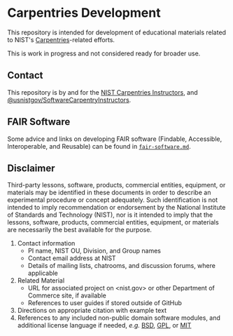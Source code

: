 # Carpentries Development

This repository is intended for development of educational materials
related to NIST's [Carpentries][carpentries]-related efforts.

This is work in progress and not considered ready for broader use.

## Contact

This repository is by and for the [NIST Carpentries Instructors][nist-carp],
and [@usnistgov/SoftwareCarpentryInstructors][swci].

## FAIR Software

Some advice and links on developing FAIR software (Findable,
Accessible, Interoperable, and Reusable) can be found in
[`fair-software.md`](fair-software.md).

## Disclaimer

Third-party lessons, software, products, commercial entities,
equipment, or materials may be identified in these documents in order
to describe an experimental procedure or concept adequately. Such
identification is not intended to imply recommendation or endorsement
by the National Institute of Standards and Technology (NIST), nor is
it intended to imply that the lessons, software, products, commercial
entities, equipment, or materials are necessarily the best available
for the purpose.

1. Contact information
   - PI name, NIST OU, Division, and Group names
   - Contact email address at NIST
   - Details of mailing lists, chatrooms, and discussion forums,
     where applicable
1. Related Material
   - URL for associated project on <nist.gov> or other Department of
     Commerce site, if available
   - References to user guides if stored outside of GitHub
1. Directions on appropriate citation with example text
1. References to any included non-public domain software modules, and
   additional license language if needed, *e.g.* [BSD][li-bsd],
   [GPL][li-gpl], or [MIT][li-mit]

<!-- links -->

[carpentries]: https://carpentries.org
[li-bsd]: https://opensource.org/licenses/BSD-3-Clause
[li-gpl]: https://opensource.org/licenses/GPL-3.0
[li-mit]: https://opensource.org/licenses/MIT
[nist-carp]: https://list.nist.gov/software-carpentry-instructors
[swci]: https://github.com/orgs/usnistgov/teams/softwarecarpentryinstructors
